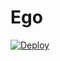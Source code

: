 # Ego


[![Deploy](https://www.herokucdn.com/deploy/button.svg)](https://heroku.com/deploy?template=https://github.com/Tujggjyiyfigfi/Ego)


